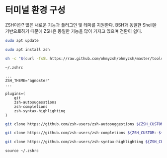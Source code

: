 # 터미널 환경 구성
ZSH이란?
많은 새로운 기능과 플러그인 및 테마를 지원한다. BSH과 동일한 Shell을 기반으로하기 때문에 ZSH은 동일한 기능을 많이 가지고 있으며 전환이 쉽다.

``` bash
sudo apt update
```

``` bash
sudo apt install zsh
```

``` bash
sh -c "$(curl -fsSL https://raw.github.com/ohmyzsh/ohmyzsh/master/tools/install.sh)"
```

`~/.zshrc`
```
...
ZSH_THEME="agnoster"
...

plugins=(
	git
	zsh-autosugesstions
	zsh-completions
	zsh-syntax-highlighting
)
```

``` bash
git clone https://github.com/zsh-users/zsh-autosuggestions ${ZSH_CUSTOM:-~/.oh-my-zsh/custom}/plugins/zsh-autosuggestions
```

``` bash
git clone https://github.com/zsh-users/zsh-completions ${ZSH_CUSTOM:-${ZSH:-~/.oh-my-zsh}/custom}/plugins/zsh-completions
```

``` bash
git clone https://github.com/zsh-users/zsh-syntax-highlighting ${ZSH_CUSTOM:-${ZSH:-~/.oh-my-zsh}/custom}/plugins/zsh-syntax-highlighting
```


```
source ~/.zshrc
```